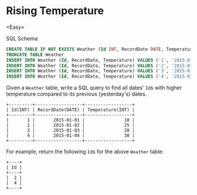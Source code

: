 # Rising Temperature

\<Easy>

SQL Schema:

```sql
CREATE TABLE IF NOT EXISTS Weather (Id INT, RecordDate DATE, Temperature INT)
TRUNCATE TABLE Weather
INSERT INTO Weather (Id, RecordDate, Temperature) VALUES ('1', '2015-01-01', '10')
INSERT INTO Weather (Id, RecordDate, Temperature) VALUES ('2', '2015-01-02', '25')
INSERT INTO Weather (Id, RecordDate, Temperature) VALUES ('3', '2015-01-03', '20')
INSERT INTO Weather (Id, RecordDate, Temperature) VALUES ('4', '2015-01-04', '30')
```

Given a `Weather` table, write a SQL query to find all dates' `Id`s with higher
temperature compared to its previous (yesterday's) dates.

```
+---------+------------------+------------------+
| Id(INT) | RecordDate(DATE) | Temperature(INT) |
+---------+------------------+------------------+
|       1 |       2015-01-01 |               10 |
|       2 |       2015-01-02 |               25 |
|       3 |       2015-01-03 |               20 |
|       4 |       2015-01-04 |               30 |
+---------+------------------+------------------+
```

For example, return the following `Id`s for the above `Weather` table:

```
+----+
| Id |
+----+
|  2 |
|  4 |
+----+
```

